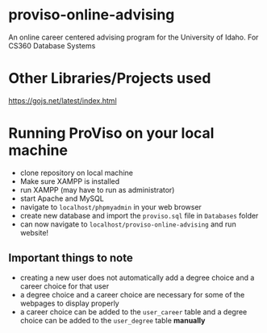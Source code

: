 # proviso-online-advising
An online career centered advising program for the University of Idaho. For CS360 Database Systems

# Other Libraries/Projects used
https://gojs.net/latest/index.html

# Running ProViso on your local machine
- clone repository on local machine
- Make sure XAMPP is installed
- run XAMPP (may have to run as administrator)
- start Apache and MySQL
- navigate to `localhost/phpmyadmin` in your web browser
- create new database and import the `proviso.sql` file in `Databases` folder
- can now navigate to `localhost/proviso-online-advising` and run website!

## Important things to note
- creating a new user does not automatically add a degree choice and a career choice for that user
- a degree choice and a career choice are necessary for some of the webpages to display properly
- a career choice can be added to the `user_career` table and a degree choice can be added to the `user_degree` table __manually__
